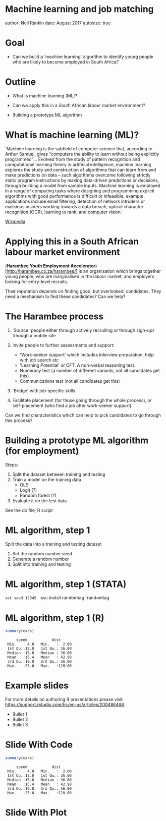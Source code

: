 Machine learning and job matching
========================================================
author: Neil Rankin
date: August 2017
autosize: true


Goal
========================================================

- Can we build a 'machine learning' algorithm to identify young people who are likely to become employed in South Africa?


Outline
========================================================

- What is machine learning (ML)?

- Can we apply this in a South African labour market environment?

- Building a prototype ML algorithm



What is machine learning (ML)?
=======================================================

'Machine learning is the subfield of computer science that, according to Arthur Samuel, gives "computers the ability to learn without being explicitly programmed"... Evolved from the study of pattern recognition and computational learning theory in artificial intelligence, machine learning explores the study and construction of algorithms that can learn from and make predictions on data – such algorithms overcome following strictly static program instructions by making data-driven predictions or decisions, through building a model from sample inputs. Machine learning is employed in a range of computing tasks where designing and programming explicit algorithms with good performance is difficult or infeasible; example applications include email filtering, detection of network intruders or malicious insiders working towards a data breach, optical character recognition (OCR), learning to rank, and computer vision.'

[Wikipedia](https://en.wikipedia.org/wiki/Machine_learning)

Applying this in a South African labour market environment
=======================================================

(**Harambee Youth Employment Accelerator**)[http://harambee.co.za/harambee/] is an organisation which brings together young people, who are marginalised in the labour market, and employers looking for entry-level recruits.

Their reputation depends on finding good, but overlooked, candidates. They need a mechanism to find these candidates? Can we help?


The Harambee process
=======================================================

1. 'Source' people either through actively recruiting or through sign-ups trhough a mobile site
2. Invite people to further assessments and support:

    + 'Work-seeker support' which includes interview preparation, help with job search etc
    + 'Learning Potential' or CFT. A non-verbal reasoning test.
    + Numeracy test (a number of different variants, not all candidates get this)
    + Communications test (not all candidates get this)
3. 'Bridge' with job-specific skills
4. Facilitate placement (for those going through the whole process), or self-placement (who find a job after work-seeker support)

Can we find characteristics which can help to pick candidates to go through this process?

Building a prototype ML algorithm (for employment)
=======================================================

Steps: 
 
 1. Split the dataset between training and testing
 2. Train a model on the training data
    + OLS
    + Logit (?)
    + Random forest (?)
 3. Evaluate it on the test data
 
See the do file, R script
 

ML algorithm, step 1
=======================================================

Split the data into a training and testing dataset
 
1. Set the random number seed
2. Generate a random number
3. Split into training and testing

ML algorithm, step 1 (STATA)
=======================================================

`set seed 12345 
`ssc install randomtag 
`randomtag 

ML algorithm, step 1 (R)
=======================================================


```r
summary(cars)
```

```
     speed           dist       
 Min.   : 4.0   Min.   :  2.00  
 1st Qu.:12.0   1st Qu.: 26.00  
 Median :15.0   Median : 36.00  
 Mean   :15.4   Mean   : 42.98  
 3rd Qu.:19.0   3rd Qu.: 56.00  
 Max.   :25.0   Max.   :120.00  
```



Example slides
========================================================


For more details on authoring R presentations please visit <https://support.rstudio.com/hc/en-us/articles/200486468>.

- Bullet 1
- Bullet 2
- Bullet 3

Slide With Code
========================================================


```r
summary(cars)
```

```
     speed           dist       
 Min.   : 4.0   Min.   :  2.00  
 1st Qu.:12.0   1st Qu.: 26.00  
 Median :15.0   Median : 36.00  
 Mean   :15.4   Mean   : 42.98  
 3rd Qu.:19.0   3rd Qu.: 56.00  
 Max.   :25.0   Max.   :120.00  
```

Slide With Plot
========================================================
